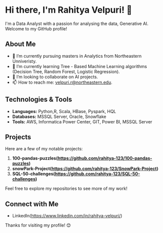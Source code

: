 # Hi there, I'm Rahitya Velpuri! 👋

I'm a Data Analyst with a passion for analysing the data, Generative AI. Welcome to my GitHub profile!

## About Me

- 🔭 I’m currently pursuing masters in Analytics from Northeastern Unniveristy.
- 🌱 I’m currently learning  Tree - Based Machine Learning algorithms (Decision Tree, Random Forest, Logistic Regression).
- 👯 I’m looking to collaborate on AI projects.
- 📫 How to reach me: velpuri.r@northeastern.edu.

## Technologies & Tools

- **Languages:** Python,R, Scala, HBase, Pyspark, HQL
- **Databases:** MSSQL Server, Oracle, Snowflake
- **Tools:** AWS, Informatica Power Center, GIT, Power BI, MSSQL Server

## Projects

Here are a few of my notable projects:

1. **100-pandas-puzzles(https://github.com/rahitya-123/100-pandas-puzzles)** 
2. **snowPark-Project(https://github.com/rahitya-123/SnowPark-Project)** 
3. **SQL-50-challenges(https://github.com/rahitya-123/SQL-50-challenges)** 

Feel free to explore my repositories to see more of my work!

## Connect with Me

- LinkedIn(https://www.linkedin.com/in/rahitya-velpuri/)


Thanks for visiting my profile! 😊
